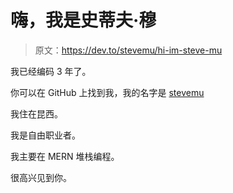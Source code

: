 # 嗨，我是史蒂夫·穆

> 原文：<https://dev.to/stevemu/hi-im-steve-mu>

我已经编码 3 年了。

你可以在 GitHub 上找到我，我的名字是 [stevemu](https://github.com/stevemu)

我住在昆西。

我是自由职业者。

我主要在 MERN 堆栈编程。

很高兴见到你。